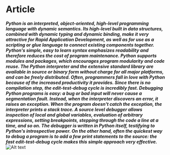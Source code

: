# Article 
***Python is an interpreted, object-oriented, high-level programming language with dynamic semantics. Its high-level built in data structures, combined with dynamic typing and dynamic binding, make it very attractive for Rapid Application Development, as well as for use as a scripting or glue language to connect existing components together. Python's simple, easy to learn syntax emphasizes readability and therefore reduces the cost of program maintenance. Python supports modules and packages, which encourages program modularity and code reuse. The Python interpreter and the extensive standard library are available in source or binary form without charge for all major platforms, and can be freely distributed.
Often, programmers fall in love with Python because of the increased productivity it provides. Since there is no compilation step, the edit-test-debug cycle is incredibly fast. Debugging Python programs is easy: a bug or bad input will never cause a segmentation fault. Instead, when the interpreter discovers an error, it raises an exception. When the program doesn't catch the exception, the interpreter prints a stack trace. A source level debugger allows inspection of local and global variables, evaluation of arbitrary expressions, setting breakpoints, stepping through the code a line at a time, and so on. The debugger is written in Python itself, testifying to Python's introspective power. On the other hand, often the quickest way to debug a program is to add a few print statements to the source: the fast edit-test-debug cycle makes this simple approach very effective.***
![Alt text](https://enfblogs.com/wp-content/uploads/2021/08/what-is-python.png "a title")


